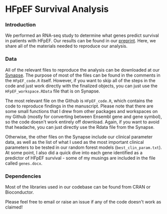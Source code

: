 # HFpEF Survival Analysis

### Introduction
We performed an RNA-seq study to determine what genes predict survival in patients with HFpEF. Our results can be found in our [preprint](wikipedia.org). Here, we share all of the materials needed to reproduce our analysis.

### Data
All of the relevant files to reproduce the analysis can be downloaded at our [Synapse](https://www.synapse.org/Synapse:syn68157084/files/). The purpose of most of the files can be found in the comments in the `HFpEF_code.R` itself. However, if you want to skip all of the steps in the code and just work directly with the finalized objects, you can just use the `HFpEF_workspace.RData` file that is on Synapse.

The most relevant file on the Github is `HFpEF_code.R`, which contains the code to reproduce findings in the manuscript. Please note that there are some small functions that I drew from other packages and workspaces on my Github (mostly for converting between Ensembl gene and gene symbol), so the code doesn't work entirely off download. Again, if you want to avoid that headache, you can just directly use the Rdata file from the Synapse.

Otherwise, the other files on the Synapse include our clinical parameter data, as well as the list of what I used as the most important clinical parameters to be tested in our random forest models (`best_clin_param.txt`). At some point, I also did a quick dive into each gene identified as a predictor of HFpEF survival - some of my musings are included in the file called `genes.docx`.


### Dependencies
Most of the libraries used in our codebase can be found from CRAN or Bioconductor.

Please feel free to email or raise an issue if any of the code doesn't work as claimed!
